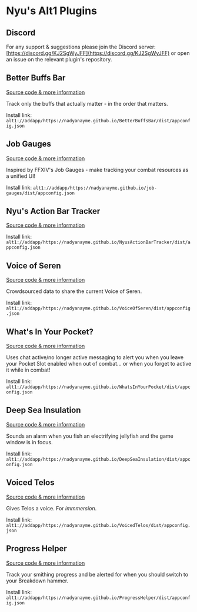 # Nyu's Alt1 Plugins

## Discord

For any support & suggestions please join the Discord server: [https://discord.gg/KJ2SgWyJFF](https://discord.gg/KJ2SgWyJFF) or open an issue on the relevant plugin's repository.

## Better Buffs Bar

[Source code & more information](https://github.com/NadyaNayme/BetterBuffsBar)

Track only the buffs that actually matter - in the order that matters.

Install link: `alt1://addapp/https://nadyanayme.github.io/BetterBuffsBar/dist/appconfig.json`

## Job Gauges

[Source code & more information](https://github.com/NadyaNayme/job-gauges)

Inspired by FFXIV's Job Gauges - make tracking your combat resources as a unified UI!

Install link: `alt1://addapp/https://nadyanayme.github.io/job-gauges/dist/appconfig.json`


## Nyu's Action Bar Tracker

[Source code & more information](https://github.com/NadyaNayme/NyusActionBarTracker)

Install link: `alt1://addapp/https://nadyanayme.github.io/NyusActionBarTracker/dist/appconfig.json`

## Voice of Seren

[Source code & more information](https://github.com/NadyaNayme/VoiceOfSeren)

Crowdsourced data to share the current Voice of Seren.

Install link: `alt1://addapp/https://nadyanayme.github.io/VoiceOfSeren/dist/appconfig.json`

## What's In Your Pocket?

[Source code & more information](https://github.com/NadyaNayme/WhatsInYourPocket)

Uses chat active/no longer active messaging to alert you when you leave your Pocket Slot enabled when out of combat... or when you forget to active it while in combat!

Install link: `alt1://addapp/https://nadyanayme.github.io/WhatsInYourPocket/dist/appconfig.json`

## Deep Sea Insulation

[Source code & more information](https://github.com/NadyaNayme/DeepSeaInsulation)

Sounds an alarm when you fish an electrifying jellyfish and the game window is in focus.

Install link: `alt1://addapp/https://nadyanayme.github.io/DeepSeaInsulation/dist/appconfig.json`

## Voiced Telos

[Source code & more information](https://github.com/NadyaNayme/VoicedTelos)

Gives Telos a voice. For _immmersion_.

Install link: `alt1://addapp/https://nadyanayme.github.io/VoicedTelos/dist/appconfig.json`

## Progress Helper

[Source code & more information](https://github.com/NadyaNayme/ProgressHelper)

Track your smithing progress and be alerted for when you should switch to your Breakdown hammer.

Install link: `alt1://addapp/https://nadyanayme.github.io/ProgressHelper/dist/appconfig.json`

